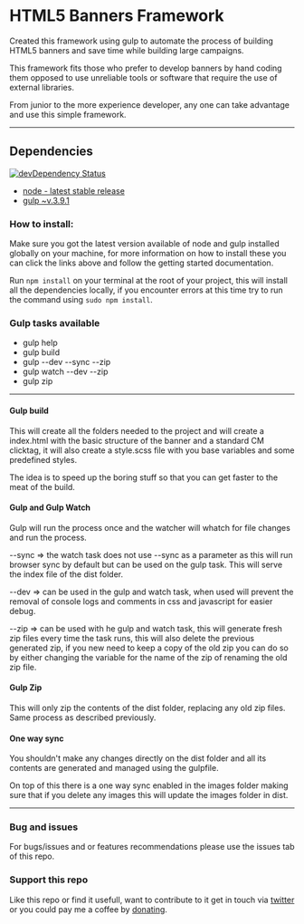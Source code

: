 # HTML5 Banners Framework

Created this framework using gulp to automate the process of building HTML5 banners and save time while building large campaigns.

This framework fits those who prefer to develop banners by hand coding them opposed to use unreliable tools or software that require the use of external libraries.

From junior to the more experience developer, any one can take advantage and use this simple framework.

---

## Dependencies

[![devDependency Status](https://david-dm.org/Mario-Duarte/HTML5-Banner-Framework.svg)](https://david-dm.org/Mario-Duarte/HTML5-Banner-Framework)

- [node - latest stable release](https://nodejs.org/en/)
- [gulp ~v.3.9.1](http://gulpjs.com/)

### How to install:

Make sure you got the latest version available of node and gulp installed globally on your machine, for more information on how to install these you can click the links above and follow the getting started documentation.

Run ```npm install``` on your terminal at the root of your project, this will install  all the dependencies locally, if you encounter errors at this time try to run the command using ```sudo npm install```.

### Gulp tasks  available

- gulp help
- gulp build
- gulp --dev --sync --zip
- gulp watch --dev --zip
- gulp zip

---
#### Gulp build

This will create all the folders needed to the project and will create a index.html with the basic structure of the banner and  a standard  CM clicktag, it will also create a style.scss file with you base variables and some predefined styles.

The idea is to speed up the boring stuff so that you can get faster to the meat of the build.

#### Gulp and Gulp Watch

Gulp will run the process once and the watcher will whatch for file changes and run the process.

--sync => the watch task does not use --sync as a parameter as this will run browser sync by default but can be used on the gulp task. This will serve the index file of the dist folder.

--dev => can be used in the gulp and watch task, when used will prevent the removal of console logs and comments in css and javascript for easier debug.

--zip => can be used with he gulp and watch task, this will generate fresh zip files every time the task runs, this will also delete the previous generated zip, if you new need to keep a copy of the old zip you can do so by either changing the variable for the name of the zip of renaming the old zip file.

#### Gulp Zip

This will only zip the contents of the dist folder, replacing any old zip files. Same process as described previously.

#### One way sync
You shouldn't make any changes directly on the dist folder and all its contents are generated and managed using the gulpfile.

On top of this there is a one way sync enabled in the images folder making sure that if you delete any images this will update the images folder in dist.

---

### Bug and issues
For bugs/issues and or features recommendations please use the issues tab of this repo.

### Support this repo
Like this repo or find it usefull, want to contribute to it get in touch via [twitter](https://twitter.com/MDesignsuk) or you could pay me a coffee by [donating](https://www.paypal.me/MarioDuarte/2).
